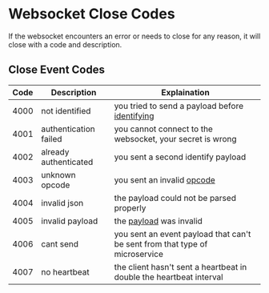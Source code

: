 # Websocket Close Codes

If the websocket encounters an error or needs to close for any reason, it will close with a code and description.

## Close Event Codes

| Code | Description | Explaination |
|---|---|---|
| 4000 | not identified | you tried to send a payload before [identifying](identify.md) |
| 4001 | authentication failed | you cannot connect to the websocket, your secret is wrong |
| 4002 | already authenticated | you sent a second identify payload |
| 4003 | unknown opcode | you sent an invalid [opcode](opcodes.md) |
| 4004 | invalid json | the payload could not be parsed properly |
| 4005 | invalid payload | the [payload](payloads.md#sending-a-payload) was invalid |
| 4006 | cant send | you sent an event payload that can't be sent from that type of microservice |
| 4007 | no heartbeat | the client hasn't sent a heartbeat in double the heartbeat interval |